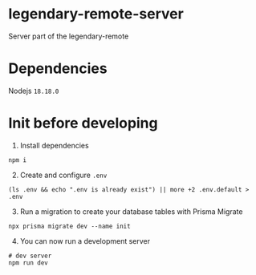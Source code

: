 # legendary-remote-server
Server part of the legendary-remote

# Dependencies
Nodejs `18.18.0`

# Init before developing
1. Install dependencies
```shell
npm i
```

2. Create and configure `.env`
```shell
(ls .env && echo ".env is already exist") || more +2 .env.default > .env
```

3. Run a migration to create your database tables with Prisma Migrate
```shell
npx prisma migrate dev --name init
```

4. You can now run a development server
```shell
# dev server
npm run dev
```
